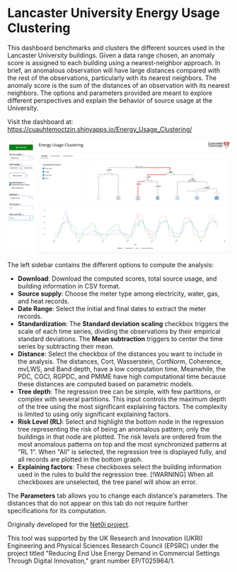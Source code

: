 # Lancaster University Energy Usage Clustering

 This dashboard benchmarks and clusters the different sources used in the Lancaster University buildings. Given a data range chosen, an anomaly score is assigned to each building using a nearest-neighbor approach. In brief, an anomalous observation will have large distances compared with the rest of the observations, particularly with its nearest neighbors. The anomaly score is the sum of the distances of an observation with its nearest neighbors.  The options and parameters provided are meant to explore different perspectives and explain the behavior of source usage at the University.

Visit the dashboard at: https://cuauhtemoctzin.shinyapps.io/Energy_Usage_Clustering/

![screenshot](Screenshot.png)

The left sidebar contains the different options to compute the analysis: 
- **Download**: Download the computed scores, total source usage, and building information in CSV format. 
- **Source supply**: Choose the meter type among electricity, water, gas, and heat records. 
- **Date Range**:  Select the initial and final dates to extract the meter records. 
- **Standardization**: The **Standard deviation scaling** checkbox triggers the scale of each time series, dividing the observations by their empirical standard deviations. The **Mean subtraction** triggers to center the time series by subtracting their mean.
- **Distance**: Select the checkbox of the distances you want to include in the analysis. The distances, Cort, Wasserstein, CortNorm, Coherence, mvLWS, and Band depth, have a low computation time. Meanwhile, the PDC, CGCI, RGPDC, and PMIME have high computational time because these distances are computed based on parametric models.  
- **Tree depth**: The regression tree can be simple, with few partitions, or complex with several partitions. This input controls the maximum depth of the tree using the most significant explaining factors. The complexity is limited to using only significant explaining factors.
- **Risk Level (RL)**: Select and highlight the bottom node in the regression tree representing the risk of being an anomalous pattern; only the buildings in that node are plotted. The risk levels are ordered from the most anomalous patterns on top and the most synchronized patterns at "RL 1".  When "All" is selected, the regression tree is displayed fully, and all records are plotted in the bottom graph. 
- **Explaining factors**: These checkboxes select the building information used in the rules to build the regression tree. [!WARNING] When all checkboxes are unselected, the tree panel will show an error. 

The **Parameters** tab allows you to change each distance's parameters. The distances that do not appear on this tab do not require further specifications for its computation. 

Originally developed for the [Net0i project](https://wp.lancs.ac.uk/net0i/).

This tool was supported by the UK Research and Innovation (UKRI) Engineering and Physical Sciences Research Council (EPSRC) under the project titled "Reducing End Use Energy Demand in Commercial Settings Through Digital Innovation," grant number EP/T025964/1.
